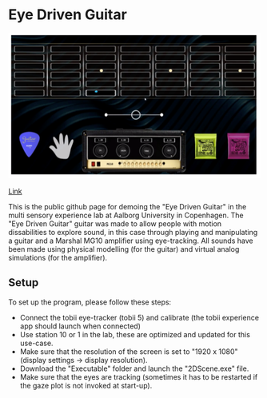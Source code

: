 # Eye Driven Guitar

<img src="image.png" width="600">

[Link](https://www.youtube.com/watch?v=XFOOWVDlkvQ "Click here to watch the demo")

This is the public github page for demoing the "Eye Driven Guitar" in the multi sensory experience lab at Aalborg University in Copenhagen. The "Eye Driven Guitar" guitar was made to allow people with motion dissabilities to explore sound, in this case through playing and manipulating a guitar and a Marshal MG10 amplifier using eye-tracking. All sounds have been made using physical modelling (for the guitar) and virtual analog simulations (for the amplifier).

## Setup
To set up the program, please follow these steps:
- Connect the tobii eye-tracker (tobii 5) and calibrate (the tobii experience app should launch when connected)
- Use station 10 or 1 in the lab, these are optimized and updated for this use-case.
- Make sure that the resolution of the screen is set to "1920 x 1080" (display settings -> display resolution).
- Download the "Executable" folder and launch the "2DScene.exe" file.
- Make sure that the eyes are tracking (sometimes it has to be restarted if the gaze plot is not invoked at start-up).
